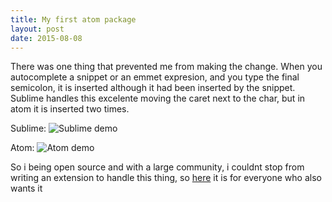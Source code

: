 ```yaml
---
title: My first atom package
layout: post
date: 2015-08-08
---
```

There was one thing that prevented me from making the change. When you autocomplete a snippet or an emmet expresion, and you type the final semicolon, it is inserted although it had been inserted by the snippet. Sublime handles this excelente moving the caret next to the char, but in atom it is inserted two times.

Sublime:
![Sublime demo](https://cloud.githubusercontent.com/assets/1085976/6180121/d675bfcc-b374-11e4-90fe-5e6522d5c20c.gif)

Atom:
![Atom demo](https://cloud.githubusercontent.com/assets/1085976/6180115/cae1fcd4-b374-11e4-9caf-de29a49f0288.gif)

So i being open source and with a large community, i couldnt stop from writing an extension to handle this thing, so [here](https://atom.io/packages/smart-tags) it is for everyone who also wants it
